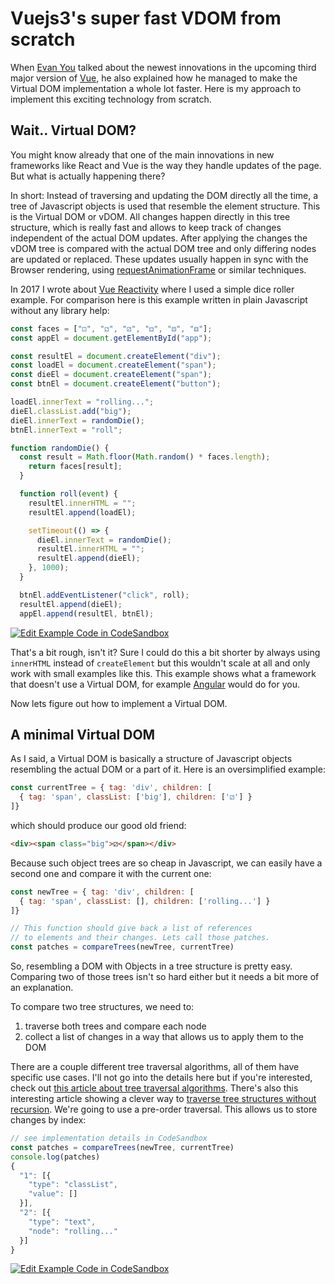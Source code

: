 # Vuejs3's super fast VDOM from scratch

When [Evan You](https://evanyou.me/) talked about the newest innovations in the upcoming third major version of [Vue](https://github.com/vuejs/vue-next), he also explained how he managed to make the Virtual DOM implementation a whole lot faster. Here is my approach to implement this exciting technology from scratch.

<!--more-->

## Wait.. Virtual DOM?

You might know already that one of the main innovations in new frameworks like React and Vue is the way they handle updates of the page. But what is actually happening there?

In short: Instead of traversing and updating the DOM directly all the time, a tree of Javascript objects is used that resemble the element structure. This is the Virtual DOM or vDOM. All changes happen directly in this tree structure, which is really fast and allows to keep track of changes independent of the actual DOM updates. After applying the changes the vDOM tree is compared with the actual DOM tree and only differing nodes are updated or replaced. These updates usually happen in sync with the Browser rendering, using [requestAnimationFrame](https://developer.mozilla.org/en-US/docs/Web/API/window/requestAnimationFrame) or similar techniques.

In 2017 I wrote about [Vue Reactivity](https://koehr.tech/vuejs-reactivity-from-scratch) where I used a simple dice roller example. For comparison here is this example written in plain Javascript without any library help:

```js
const faces = ["⚀", "⚁", "⚂", "⚃", "⚄", "⚅"];
const appEl = document.getElementById("app");

const resultEl = document.createElement("div");
const loadEl = document.createElement("span");
const dieEl = document.createElement("span");
const btnEl = document.createElement("button");

loadEl.innerText = "rolling...";
dieEl.classList.add("big");
dieEl.innerText = randomDie();
btnEl.innerText = "roll";

function randomDie() {
  const result = Math.floor(Math.random() * faces.length);
    return faces[result];
  }

  function roll(event) {
    resultEl.innerHTML = "";
    resultEl.append(loadEl);

    setTimeout(() => {
      dieEl.innerText = randomDie();
      resultEl.innerHTML = "";
      resultEl.append(dieEl);
    }, 1000);
  }

  btnEl.addEventListener("click", roll);
  resultEl.append(dieEl);
  appEl.append(resultEl, btnEl);
```
[![Edit Example Code in CodeSandbox](https://codesandbox.io/static/img/play-codesandbox.svg)](https://codesandbox.io/s/simple-dice-roller-2ksyi)

That's a bit rough, isn't it? Sure I could do this a bit shorter by always using `innerHTML` instead of `createElement` but this wouldn't scale at all and only work with small examples like this. This example shows what a framework that doesn't use a Virtual DOM, for example [Angular](https://angular.io) would do for you.

Now lets figure out how to implement a Virtual DOM.

## A minimal Virtual DOM

As I said, a Virtual DOM is basically a structure of Javascript objects resembling the actual DOM or a part of it. Here is an oversimplified example:

```js
const currentTree = { tag: 'div', children: [
  { tag: 'span', classList: ['big'], children: ['⚂'] }
]}
```
which should produce our good old friend:
```html
<div><span class="big">⚂</span></div>
```

Because such object trees are so cheap in Javascript, we can easily have a second one and compare it with the current one:
```js
const newTree = { tag: 'div', children: [
  { tag: 'span', classList: [], children: ['rolling...'] }
]}

// This function should give back a list of references
// to elements and their changes. Lets call those patches.
const patches = compareTrees(newTree, currentTree)
```

So, resembling a DOM with Objects in a tree structure is pretty easy. Comparing two of those trees isn't so hard either but it needs a bit more of an explanation.

To compare two tree structures, we need to:

  1. traverse both trees and compare each node
  2. collect a list of changes in a way that allows us to apply them to the DOM

There are a couple different tree traversal algorithms, all of them have specific use cases. I'll not go into the details here but if you're interested, check out [this article about tree traversal algorithms](https://www.tutorialspoint.com/data_structures_algorithms/tree_traversal.htm). There's also this interesting article showing a clever way to [traverse tree structures without recursion](http://plasmasturm.org/log/453/). We're going to use a pre-order traversal. This allows us to store changes by index:

```js
// see implementation details in CodeSandbox
const patches = compareTrees(newTree, currentTree)
console.log(patches)
{
  "1": [{
    "type": "classList",
    "value": []
  }],
  "2": [{
    "type": "text",
    "node": "rolling..."
  }]
}
```

[![Edit Example Code in CodeSandbox](https://codesandbox.io/static/img/play-codesandbox.svg)](https://codesandbox.io/s/tree-diffing-6r1jb)
